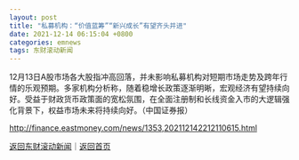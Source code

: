 ```yaml
---
layout: post
title: "私募机构：“价值蓝筹”“新兴成长”有望齐头并进"
date: 2021-12-14 06:15:04 +0800
categories: emnews
tags: 东财滚动新闻
---
```


12月13日A股市场各大股指冲高回落，并未影响私募机构对短期市场走势及跨年行情的乐观预期。多家机构分析称，随着稳增长政策逐渐明晰，宏观经济有望持续向好。受益于财政货币政策面的宽松氛围，在全面注册制和长线资金入市的大逻辑强化背景下，权益市场未来将持续向好。（中国证券报）

<http://finance.eastmoney.com/news/1353,202112142212110615.html>

[返回东财滚动新闻](//finews.withounder.com/emnews/)｜[返回首页](//finews.withounder.com/)